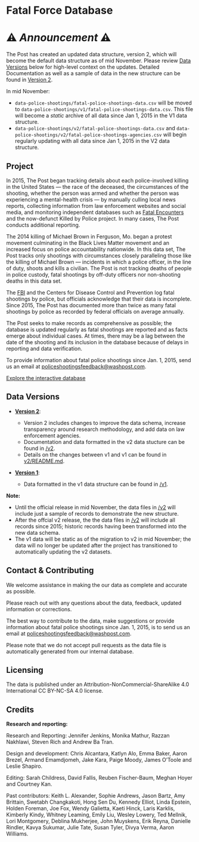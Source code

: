 # Fatal Force Database

# :warning: *Announcement* :warning:

The Post has created an updated data structure, version 2, which will become the default data structure as of mid November. Please review [Data Versions](#data-versions) below for high-level context on the updates. Detailed Documentation as well as a sample of data in the new structure can be found in [Version 2](v2/).

In mid November:

- `data-police-shootings/fatal-police-shootings-data.csv` will be moved to `data-police-shootings/v1/fatal-police-shootings-data.csv`.  This file will become a _static_ archive of all data since Jan 1, 2015 in the V1 data structure. 
- `data-police-shootings/v2/fatal-police-shootings-data.csv` and `data-police-shootings/v2/fatal-police-shootings-agencies.csv` will begin regularly updating with all data since Jan 1, 2015 in the V2 data structure.


## Project

In 2015, The Post began tracking details about each police-involved killing in the United States — the race of the deceased, the circumstances of the shooting, whether the person was armed and whether the person was experiencing a mental-health crisis — by manually culling local news reports, collecting information from law enforcement websites and social media, and monitoring independent databases such as [Fatal Encounters](https://fatalencounters.org/) and the now-defunct Killed by Police project. In many cases, The Post conducts additional reporting.

The 2014 killing of Michael Brown in Ferguson, Mo. began a protest movement culminating in the Black Lives Matter movement and an increased focus on police accountability nationwide. In this data set, The Post tracks only shootings with circumstances closely paralleling those like the killing of Michael Brown — incidents in which a police officer, in the line of duty, shoots and kills a civilian. The Post is not tracking deaths of people in police custody, fatal shootings by off-duty officers nor non-shooting deaths in this data set.

The [FBI](https://www.fbi.gov/services/cjis/ucr/use-of-force) and the Centers for Disease Control and Prevention log fatal shootings by police, but officials acknowledge that their data is incomplete. Since 2015, The Post has documented more than twice as many fatal shootings by police as recorded by federal officials on average annually.

The Post seeks to make records as comprehensive as possible; the database is updated regularly as fatal shootings are reported and as facts emerge about individual cases. At times, there may be a lag between the date of the shooting and its inclusion in the database because of delays in reporting and data verification. 

To provide information about fatal police shootings since Jan. 1, 2015, send us an email at policeshootingsfeedback@washpost.com.

[Explore the interactive database](https://www.washingtonpost.com/graphics/investigations/police-shootings-database/)


## Data Versions

- **[Version 2](v2/)**:
    - Version 2 includes changes to improve the data schema, increase transparency around research methodology, and add data on law enforcement agencies.
    - Documentation and data formatted in the v2 data stucture can be found in [/v2](v2/).
    - Details on the changes between v1 and v1 can be found in [v2/README.md](v2/README.md).
    	
- **[Version 1]((v2/))**: 
    - Data formatted in the v1 data structure can be found in [/v1](v1/).

**Note:**

- Until the official release in mid November, the data files in [/v2](v2/) will include just a sample of records to demonstrate the new structure.
- After the offcial v2 release, the the data files in [/v2](v2/) will include all records since 2015; historic records having been transformed into the new data schema. 
- The v1 data will be static as of the migration to v2 in mid November; the data will no longer be updated after the project has transitioned to automatically updating the v2 datasets.


## Contact & Contributing

We welcome assistance in making the our data as complete and accurate as possible.

Please reach out with any questions about the data, feedback, updated information or corrections.

The best way to contribute to the data, make suggestions or provide information about fatal police shootings since Jan. 1, 2015, is to send us an email at policeshootingsfeedback@washpost.com. 

Please note that we do not accept pull requests as the data file is automatically generated from our internal database.


## Licensing

The data is published under an Attribution-NonCommercial-ShareAlike 4.0 International CC BY-NC-SA 4.0 license.


## Credits

**Research and reporting:**

Research and Reporting: Jennifer Jenkins, Monika Mathur, Razzan Nakhlawi, Steven Rich and Andrew Ba Tran.

Design and development: Chris Alcantara, Katlyn Alo, Emma Baker, Aaron Brezel, Armand Emamdjomeh, Jake Kara, Paige Moody, James O’Toole and Leslie Shapiro.

Editing: Sarah Childress, David Fallis, Reuben Fischer-Baum, Meghan Hoyer and Courtney Kan.

Past contributors: Keith L. Alexander, Sophie Andrews, Jason Bartz, Amy Brittain, Swetabh Changkakoti, Hong Sen Du, Kennedy Elliot, Linda Epstein, Holden Foreman, Joe Fox, Wendy Galietta, Kaeti Hinck, Laris Karklis, Kimberly Kindy, Whitney Leaming, Emily Liu, Wesley Lowery, Ted Mellnik, Lori Montgomery, Deblina Mukherjee, John Muyskens, Erik Reyna, Danielle Rindler, Kavya Sukumar, Julie Tate, Susan Tyler, Divya Verma, Aaron Williams.
